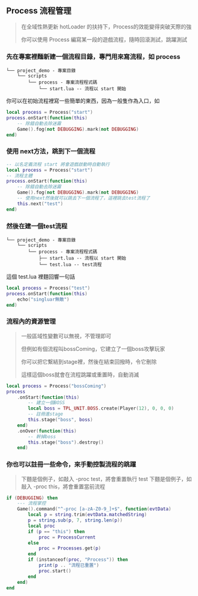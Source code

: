 ## Process 流程管理

> 在全域性熱更新 hotLoader 的扶持下，Process的效能變得突破天際的強
>
> 你可以使用 Process 編寫某一段的遊戲流程，隨時回滾測試，跳躍測試

### 先在專案裡麵新建一個流程目錄，專門用來寫流程，如 process

```
└── project_demo - 專案目錄
    └── scripts
        └── process - 專案流程程式碼
            └── start.lua -- 流程以 start 開始
```

你可以在初始流程裡寫一些簡單的東西，因為一般隻作為入口，如

```lua
local process = Process("start")
process.onStart(function(this)
    -- 除錯自動去除迷霧
    Game().fog(not DEBUGGING).mark(not DEBUGGING)
end)
```

### 使用 next方法，跳到下一個流程

```lua
-- 以名定義流程 start 將會遊戲啟動時自動執行
local process = Process("start")
-- 流程主體
process.onStart(function(this)
    -- 除錯自動去除迷霧
    Game().fog(not DEBUGGING).mark(not DEBUGGING)
    -- 使用next然後就可以跳去下一個流程了，這裡跳去test流程了
    this.next("test")
end)
```

### 然後在建一個test流程

```
└── project_demo - 專案目錄
    └── scripts
        └── process - 專案流程程式碼
            ├── start.lua -- 流程以 start 開始
            └── test.lua -- test流程
```

這個 test.lua 裡麵回響一句話

```lua
local process = Process("test")
process.onStart(function(this)
    echo("singluar無敵")
end)
```

### 流程內的資源管理

> 一般區域性變數可以無視，不管理即可
>
> 但例如有個流程叫bossComing，它建立了一個boss攻擊玩家
>
> 你可以把它繫結到stage裡，然後在結束回撥時，令它刪除
>
> 這樣這個boss就會在流程跳躍或重置時，自動消滅

```lua
local process = Process("bossComing")
process
    .onStart(function(this)
        -- 建立一個BOSS
        local boss = TPL_UNIT.BOSS.create(Player(12), 0, 0, 0)
        -- 註冊進stage
        this.stage("boss", boss)
    end)
    .onOver(function(this)
        -- 幹掉boss
        this.stage("boss").destroy()
    end)
```

### 你也可以註冊一些命令，來手動控製流程的跳躍

> 下麵是個例子，如敲入 -proc test，將會重置執行 test
> 下麵是個例子，如敲入 -proc this，將會重置當前流程

```lua
if (DEBUGGING) then
    --- 流程掌控
    Game().command("^-proc [a-zA-Z0-9_]+$", function(evtData)
        local p = string.trim(evtData.matchedString)
        p = string.sub(p, 7, string.len(p))
        local proc
        if (p == "this") then
            proc = ProcessCurrent
        else
            proc = Processes.get(p)
        end
        if (instanceof(proc, "Process")) then
            print(p .. "流程已重置")
            proc.start()
        end
    end)
end
```

